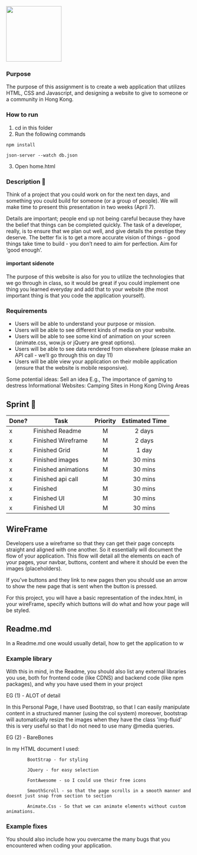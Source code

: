 <img src="https://www.dropbox.com/s/a1m01q7jjxz7sfh/foryou.png?raw=1" width="150">

### Purpose

The purpose of this assignment is to create a web application that utilizes HTML, CSS and Javascript, and designing a website to give to someone or a community in Hong Kong.

### How to run

1. cd in this folder
2. Run the following commands

```
npm install
```

```
json-server --watch db.json
```

3. Open home.html

### Description :runner:

Think of a project that you could work on for the next ten days, and something you could build for someone (or a group of people). We will make time to present this presentation in two weeks (April 7).

Details are important; people end up not being careful because they have the belief that things can be completed quickly. The task of a developer, really, is to ensure that we plan out well, and give details the prestige they deserve. The better fix is to get a more accurate vision of things - good things take time to build - you don’t need to aim for perfection. Aim for ‘good enough’.

#### important sidenote

The purpose of this website is also for you to utilize the technologies that we go through in class, so it would be great if you could implement one thing you learned everyday and add that to your website (the most important thing is that you code the application yourself).

### Requirements

- Users will be able to understand your purpose or mission.
- Users will be able to see different kinds of media on your website.
- Users will be able to see some kind of animation on your screen (animate.css, wow.js or jQuery are great options).
- Users will be able to see data rendered from elsewhere (please make an API call - we’ll go through this on day 11)
- Users will be able view your application on their mobile application (ensure that the website is mobile responsive).

Some potential ideas:
Sell an idea
E.g., The importance of gaming to destress
Informational Websites:
Camping Sites in Hong Kong
Diving Areas

## Sprint :athletic_shoe:

| Done? | Task                | Priority | Estimated Time |
| ----- | ------------------- | :------: | :------------: |
| x     | Finished Readme     |    M     |     2 days     |
| x     | Finished Wireframe  |    M     |     2 days     |
| x     | Finished Grid       |    M     |     1 day      |
| x     | Finished images     |    M     |    30 mins     |
| x     | Finished animations |    M     |    30 mins     |
| x     | Finished api call   |    M     |    30 mins     |
| x     | Finished            |    M     |    30 mins     |
| x     | Finished UI         |    M     |    30 mins     |
| x     | Finished UI         |    M     |    30 mins     |

## WireFrame

Developers use a wireframe so that they can get their page concepts straight and aligned with one another. So it essentially will document the flow of your application. This flow will detail all the elements on each of your pages, your navbar, buttons, content and where it should be even the images (placeholders).

If you've buttons and they link to new pages then you should use an arrow to show the new page that is sent when the button is pressed.

For this project, you will have a basic representation of the index.html, in your wireFrame, specify which buttons will do what and how your page will be styled.

## Readme.md

In a Readme.md one would usually detail, how to get the application to w

### Example library

With this in mind, in the Readme, you should also list any external libraries you use, both for frontend code (like CDNS) and backend code (like npm packages), and why you have used them in your project

EG (1) - ALOT of detail

In this Personal Page, I have used Bootstrap, so that I can easily manipulate content in a structured manner (using the col system) moreover, bootstrap will automatically resize the images when they have the class 'img-fluid' this is very useful so that I do not need to use many @media queries.

EG (2) - BareBones

In my HTML document I used:

            BootStrap - for styling

            JQuery - for easy selection

            FontAwesome - so I could use their free icons

            SmoothScroll - so that the page scrolls in a smooth manner and doesnt just snap from section to section

            Animate.Css - So that we can animate elements without custom animations.

### Example fixes

You should also include how you overcame the many bugs that you encountered when coding your application.
